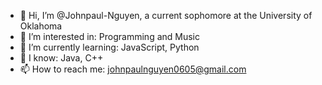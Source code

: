 - 👋 Hi, I’m @Johnpaul-Nguyen, a current sophomore at the University of Oklahoma
- 👀 I’m interested in: Programming and Music
- 🌱 I’m currently learning: JavaScript, Python
- 📃 I know: Java, C++
- 📫 How to reach me: johnpaulnguyen0605@gmail.com

<!---
Johnpaul-Nguyen/Johnpaul-Nguyen is a ✨ special ✨ repository because its `README.md` (this file) appears on your GitHub profile.
You can click the Preview link to take a look at your changes.
--->
